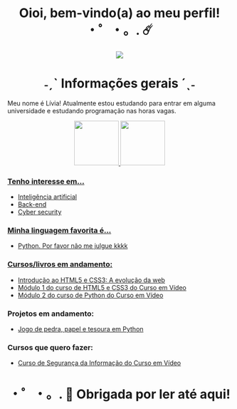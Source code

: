   <div align="center"> 
    <h1> Oioi, bem-vindo(a) ao meu perfil! ・゜・。. ☄️ </h1>
    <img src="https://giffiles.alphacoders.com/195/195287.gif" />
    <h1> ˗ˏˋ Informações gerais ´ˎ˗ </h1>
  </div>
 
Meu nome é Lívia! Atualmente estou estudando para entrar em alguma universidade e estudando programação nas horas vagas. 

<div align="center">

  <a href="https://github.com/livia-lima">
  <img height="100em" src="https://github-readme-stats.vercel.app/api?username=livia-lima&show_icons=true&theme=tokyonight&include_all_commits=true&count_private=true"/>
  <img height="100em" src="https://github-readme-stats.vercel.app/api/top-langs/?username=livia-lima&layout=compact&langs_count=7&theme=tokyonight"/>
  
</div>

### Tenho interesse em...
- Inteligência artificial
- Back-end 
- Cyber security

### Minha linguagem favorita é...
- Python. Por favor não me julgue kkkk

### Cursos/livros em andamento:
- <a href ="https://altabooks.com.br/produto/introducao-ao-html5-e-css3-a-evolucao-da-web/">Introdução ao HTML5 e CSS3: A evolução da web </a>
- <a href= "https://www.youtube.com/playlist?list=PLHz_AreHm4dkZ9-atkcmcBaMZdmLHft8n"/>Módulo 1 do curso de HTML5 e CSS3 do Curso em Vídeo </a>
- <a href= "https://www.youtube.com/playlist?list=PLHz_AreHm4dk_nZHmxxf_J0WRAqy5Czye"/>Módulo 2 do curso de Python do Curso em Vídeo </a>

### Projetos em andamento:
- <a href="https://github.com/livia-lima/pedra-papel-tesoura-python">Jogo de pedra, papel e tesoura em Python </a>

### Cursos que quero fazer:
- <a href="https://www.youtube.com/playlist?list=PLHz_AreHm4dlaTyjolzCFC6IjLzO8O0XV"/>Curso de Segurança da Informação do Curso em Vídeo </a>

<div align="center">
  <h1> ・゜・。. 🚀 Obrigada por ler até aqui! </h1>
 </div>
